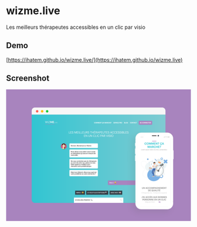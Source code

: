 # wizme.live
Les meilleurs thérapeutes accessibles en un clic par visio

## Demo 
[https://ihatem.github.io/wizme.live/](https://ihatem.github.io/wizme.live)

## Screenshot 
![App screenshot!](https://raw.githubusercontent.com/ihatem/wizme.live/master/src/images/jpg/wizme-sketch.png)
